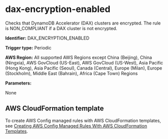 # dax\-encryption\-enabled<a name="dax-encryption-enabled"></a>

Checks that DynamoDB Accelerator \(DAX\) clusters are encrypted\. The rule is NON\_COMPLIANT if a DAX cluster is not encrypted\.

**Identifier:** DAX\_ENCRYPTION\_ENABLED

**Trigger type:** Periodic

**AWS Region:** All supported AWS Regions except China \(Beijing\), China \(Ningxia\), AWS GovCloud \(US\-East\), AWS GovCloud \(US\-West\), Asia Pacific \(Hong Kong\), Asia Pacific \(Seoul\), Canada \(Central\), Europe \(Milan\), Europe \(Stockholm\), Middle East \(Bahrain\), Africa \(Cape Town\) Regions

**Parameters:**

None  

## AWS CloudFormation template<a name="w24aac11c29c17c83c15"></a>

To create AWS Config managed rules with AWS CloudFormation templates, see [Creating AWS Config Managed Rules With AWS CloudFormation Templates](aws-config-managed-rules-cloudformation-templates.md)\.